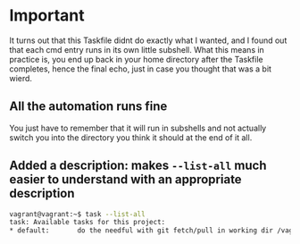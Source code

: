 # Important

It turns out that this Taskfile didnt do exactly what I wanted, and I found out that each cmd entry runs in its own little subshell. What this means in practice is, you end up back in your home directory after the Taskfile completes, hence the final echo, just in case you thought that was a bit wierd.

## All the automation runs fine

You just have to remember that it will run in subshells and not actually switch you into the directory you think it should at the end of it all.

## Added a description: makes `--list-all` much easier to understand with an appropriate description

```bash
vagrant@vagrant:~$ task --list-all
task: Available tasks for this project:
* default:       do the needful with git fetch/pull in working dir /vagrant/git/taskfile
```
